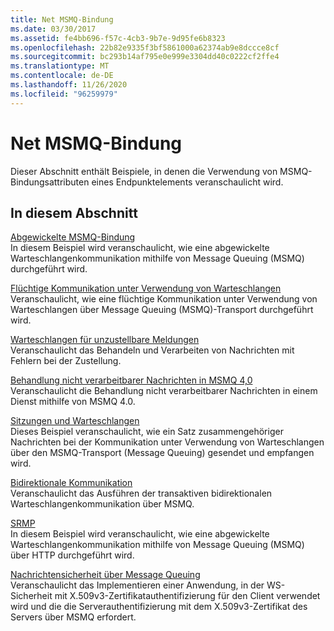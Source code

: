 ```yaml
---
title: Net MSMQ-Bindung
ms.date: 03/30/2017
ms.assetid: fe4bb696-f57c-4cb3-9b7e-9d95fe6b8323
ms.openlocfilehash: 22b82e9335f3bf5861000a62374ab9e8dccce8cf
ms.sourcegitcommit: bc293b14af795e0e999e3304dd40c0222cf2ffe4
ms.translationtype: MT
ms.contentlocale: de-DE
ms.lasthandoff: 11/26/2020
ms.locfileid: "96259979"
---
```

# <a name="net-msmq-binding"></a>Net MSMQ-Bindung

Dieser Abschnitt enthält Beispiele, in denen die Verwendung von MSMQ-Bindungsattributen eines Endpunktelements veranschaulicht wird.  
  
## <a name="in-this-section"></a>In diesem Abschnitt  

 [Abgewickelte MSMQ-Bindung](transacted-msmq-binding.md)  
 In diesem Beispiel wird veranschaulicht, wie eine abgewickelte Warteschlangenkommunikation mithilfe von Message Queuing (MSMQ) durchgeführt wird.  
  
 [Flüchtige Kommunikation unter Verwendung von Warteschlangen](volatile-queued-communication.md)  
 Veranschaulicht, wie eine flüchtige Kommunikation unter Verwendung von Warteschlangen über Message Queuing (MSMQ)-Transport durchgeführt wird.  
  
 [Warteschlangen für unzustellbare Meldungen](dead-letter-queues.md)  
 Veranschaulicht das Behandeln und Verarbeiten von Nachrichten mit Fehlern bei der Zustellung.  
  
 [Behandlung nicht verarbeitbarer Nachrichten in MSMQ 4,0](poison-message-handling-in-msmq-4-0.md)  
 Veranschaulicht die Behandlung nicht verarbeitbarer Nachrichten in einem Dienst mithilfe von MSMQ 4.0.  
  
 [Sitzungen und Warteschlangen](sessions-and-queues.md)  
 Dieses Beispiel veranschaulicht, wie ein Satz zusammengehöriger Nachrichten bei der Kommunikation unter Verwendung von Warteschlangen über den MSMQ-Transport (Message Queuing) gesendet und empfangen wird.  
  
 [Bidirektionale Kommunikation](two-way-communication.md)  
 Veranschaulicht das Ausführen der transaktiven bidirektionalen Warteschlangenkommunikation über MSMQ.
  
 [SRMP](srmp.md)  
 In diesem Beispiel wird veranschaulicht, wie eine abgewickelte Warteschlangenkommunikation mithilfe von Message Queuing (MSMQ) über HTTP durchgeführt wird.  
  
 [Nachrichtensicherheit über Message Queuing](message-security-over-message-queuing.md)  
 Veranschaulicht das Implementieren einer Anwendung, in der WS-Sicherheit mit X.509v3-Zertifikatauthentifizierung für den Client verwendet wird und die die Serverauthentifizierung mit dem X.509v3-Zertifikat des Servers über MSMQ erfordert.
